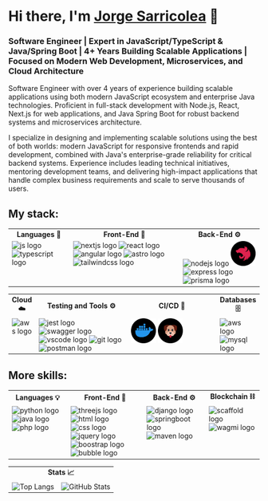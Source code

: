 # Hi there, I'm [Jorge Sarricolea](https://jorgesarricolea.com) 👋

### Software Engineer | Expert in JavaScript/TypeScript & Java/Spring Boot | 4+ Years Building Scalable Applications | Focused on Modern Web Development, Microservices, and Cloud Architecture

Software Engineer with over 4 years of experience building scalable applications using both modern JavaScript ecosystem and enterprise Java technologies. Proficient in full-stack development with Node.js, React, Next.js for web applications, and Java Spring Boot for robust backend systems and microservices architecture.

I specialize in designing and implementing scalable solutions using the best of
both worlds: modern JavaScript for responsive frontends and rapid development, combined with Java's enterprise-grade reliability for critical backend systems. Experience includes leading technical initiatives, mentoring development teams, and delivering high-impact applications that handle complex business requirements and scale to serve thousands of users.

## My stack:

<table>
  <tr>
    <td align="center"><strong>Languages 🌟</strong></td>
    <td align="center"><strong>Front-End 🎨</strong></td>
    <td align="center"><strong>Back-End ⚙️</strong></td>
  </tr>
  <tr>
    <td valign="top">
      <img src="assets/javascript-icon.png" alt="js logo" width="50">  
      <img src="assets/typescript-icon.png" alt="typescript logo" width="50">  
    </td>
    <td valign="top">
      <img src="assets/nextjs-icon.png" alt="nextjs logo" width="50">
      <img src="assets/reactjs-icon.png" alt="react logo" width="50">
      <img src="assets/angular-icon.png" alt="angular logo" width="50">
      <img src="assets/astro-icon.png" alt="astro logo" width="50">
      <img src="assets/tailwindcss-icon.png" alt="tailwindcss logo" width="50">
    </td>
    <td valign="top">
      <img src="assets/nodejs-icon.png" alt="nodejs logo" width="50">
      <img src="assets/nestjs-icon.png" alt="nestjs logo" width="50">
      <img src="assets/express-icon.png" alt="express logo" width="50">
      <img src="assets/prisma-icon.png" alt="prisma logo" width="50">
    </td>
  </tr>
</table>

<table>
  <tr>
    <td align="center"><strong>Cloud ☁️</strong></td>
    <td align="center"><strong>Testing and Tools ⚙️</strong></td>
    <td align="center"><strong>CI/CD 🔀</strong></td>
    <td align="center"><strong>Databases 🗄️</strong></td>
  </tr>
  <tr>
    <td valign="top">
      <img src="assets/aws-icon.png" alt="aws logo" width="50">
    </td>
    <td valign="top" style="width: 50%;">
      <img src="assets/jest-icon.png" alt="jest logo" width="50">
      <img src="assets/swagger-icon.png" alt="swagger logo" width="50">
      <img src="assets/vscode-icon.png" alt="vscode logo" width="50">
      <img src="assets/git-icon.png" alt="git logo" width="50">
      <img src="assets/postman-icon.png" alt="postman logo" width="50">
    </td>
    <td valign="top" style="width: 50%;">
      <img src="assets/docker-icon.png" alt="docker logo" width="50">
      <img src="assets/husky-icon.png" alt="husky logo" width="50">
    </td>
    <td valign="top" style="width: 50%;">
      <img src="assets/postgresql-icon.png" alt="aws logo" width="50">
      <img src="assets/mysql-icon.png" alt="mysql logo" width="50">
    </td>
  </tr>
</table>

## More skills:

<table>
  <tr>
    <td align="center"><strong>Languages 💡</strong></td>
    <td align="center"><strong>Front-End 🎨</strong></td>
    <td align="center"><strong>Back-End ⚙️</strong></td>
    <td align="center"><strong>Blockchain ⛓️</strong></td>
  </tr>
  <tr>
    <td valign="top">
      <img src="assets/python-icon.png" alt="python logo" width="50">  
      <img src="assets/java-icon.png" alt="java logo" width="50">  
      <img src="assets/php-icon.png" alt="php logo" width="50">
    </td>
    <td valign="top">
      <img src="assets/threejs-icon.png" alt="threejs logo" width="50">
      <img src="assets/html-icon.png" alt="html logo" width="50">
      <img src="assets/css-icon.png" alt="css logo" width="50">
      <img src="assets/jquery-icon.png" alt="jquery logo" width="50">
      <img src="assets/boostrap-icon.png" alt="boostrap logo" width="50">
      <img src="assets/bubbleio-icon.png" alt="bubble logo" width="50">
    </td>
    <td valign="top">
      <img src="assets/django-icon.png" alt="django logo" width="50">
      <img src="assets/springboot-icon.png" alt="springboot logo" width="50">
      <img src="assets/maven-icon.png" alt="maven logo" width="50">
    </td>
    <td valign="top">
      <img src="assets/scaffold-icon.png" alt="scaffold logo" width="50">
      <img src="assets/wagmi-icon.png" alt="wagmi logo" width="50">
    </td>
  </tr>
</table>

<table>
  <tr>
    <td colspan="2" align="center"><strong>Stats 📈</strong></td>
  </tr>
  <tr>
    <td valign="top">
      <img src="https://github-readme-stats.vercel.app/api/top-langs/?username=JorgeSarricolea&theme=dark&layout=compact" alt="Top Langs" />
    </td>
    <td valign="top">
      <img src="https://github-readme-stats.vercel.app/api/?username=JorgeSarricolea&theme=dark" alt="GitHub Stats" />
    </td>
  </tr>
</table>





